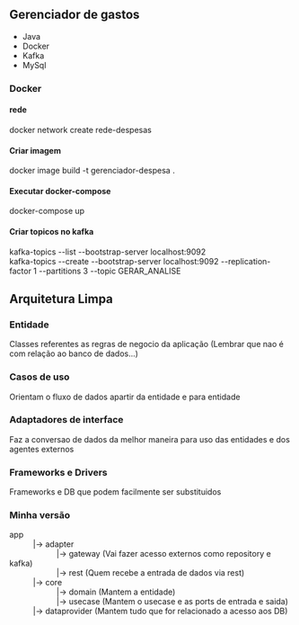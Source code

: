 ## Gerenciador de gastos  
- Java  
- Docker  
- Kafka  
- MySql  
  
### Docker  

#### rede  
docker network create rede-despesas

#### Criar imagem
 docker image build -t gerenciador-despesa .

#### Executar docker-compose
docker-compose up  
  
#### Criar topicos no kafka  
kafka-topics --list --bootstrap-server localhost:9092  
kafka-topics --create --bootstrap-server localhost:9092 --replication-factor 1 --partitions 3 --topic GERAR_ANALISE

## Arquitetura Limpa  
  
### Entidade  
Classes referentes as regras de negocio da aplicação (Lembrar que nao é com relação ao banco de dados...)  
  
### Casos de uso  
Orientam o fluxo de dados apartir da entidade e para entidade  

### Adaptadores de interface  
Faz a conversao de dados da melhor maneira para uso das entidades e dos agentes externos  
  
### Frameworks e Drivers  
Frameworks e DB que podem facilmente ser substituidos

### Minha versão  
  
app   
&emsp;&emsp;&emsp;|-> adapter   
&emsp;&emsp;&emsp;&emsp;&emsp;&emsp;|-> gateway (Vai fazer acesso externos como repository e kafka)  
&emsp;&emsp;&emsp;&emsp;&emsp;&emsp;|-> rest (Quem recebe a entrada de dados via rest)  
&emsp;&emsp;&emsp;|-> core   
&emsp;&emsp;&emsp;&emsp;&emsp;&emsp;|-> domain (Mantem a entidade)  
&emsp;&emsp;&emsp;&emsp;&emsp;&emsp;|-> usecase (Mantem o usecase e as ports de entrada e saida)  
&emsp;&emsp;&emsp;|-> dataprovider (Mantem tudo que for relacionado a acesso aos DB)  